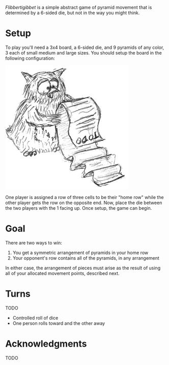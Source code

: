 *Flibbertigibbet* is a simple abstract game of pyramid movement that is determined by a 6-sided die, but not in the way you might think.

Setup
=====

To play you'll need a 3x4 board, a 6-sided die, and 9 pyramids of any color, 3 each of small medium and large sizes.  You should setup the board in the following configuration:

![todo](https://raw.githubusercontent.com/fogus/spiel/master/graphics/original/todo.jpg)

One player is assigned a row of three cells to be their "home row" while the other player gets the row on the opposite end. Now, place the die between the two players with the 1 facing up.  Once setup, the game can begin.

Goal
====

There are two ways to win:

 1. You get a symmetric arrangement of pyramids in your home row
 2. Your opponent's row contains all of the pyramids, in any arrangement

In either case, the arrangement of pieces must arise as the result of using all of your allocated movement points, described next.

Turns
=====

TODO

* Controlled roll of dice
* One person rolls toward and the other away

Acknowledgments
===============

TODO


